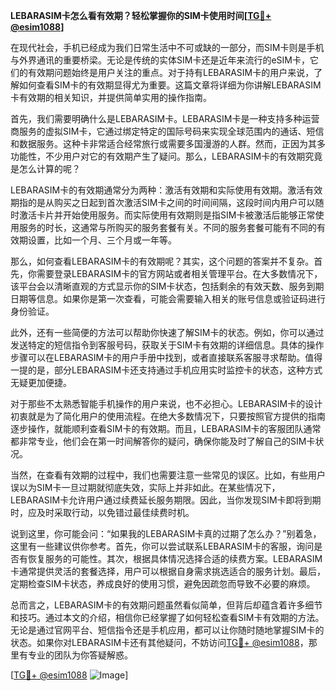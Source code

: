 **LEBARASIM卡怎么看有效期？轻松掌握你的SIM卡使用时间[[TG💪+ @esim1088](https://t.me/s/esim1088)]**

在现代社会，手机已经成为我们日常生活中不可或缺的一部分，而SIM卡则是手机与外界通讯的重要桥梁。无论是传统的实体SIM卡还是近年来流行的eSIM卡，它们的有效期问题始终是用户关注的重点。对于持有LEBARASIM卡的用户来说，了解如何查看SIM卡的有效期显得尤为重要。这篇文章将详细为你讲解LEBARASIM卡有效期的相关知识，并提供简单实用的操作指南。

首先，我们需要明确什么是LEBARASIM卡。LEBARASIM卡是一种支持多种运营商服务的虚拟SIM卡，它通过绑定特定的国际号码来实现全球范围内的通话、短信和数据服务。这种卡非常适合经常旅行或需要多国漫游的人群。然而，正因为其多功能性，不少用户对它的有效期产生了疑问。那么，LEBARASIM卡的有效期究竟是怎么计算的呢？

LEBARASIM卡的有效期通常分为两种：激活有效期和实际使用有效期。激活有效期指的是从购买之日起到首次激活SIM卡之间的时间间隔，这段时间内用户可以随时激活卡片并开始使用服务。而实际使用有效期则是指SIM卡被激活后能够正常使用服务的时长，这通常与所购买的服务套餐有关。不同的服务套餐可能有不同的有效期设置，比如一个月、三个月或一年等。

那么，如何查看LEBARASIM卡的有效期呢？其实，这个问题的答案并不复杂。首先，你需要登录LEBARASIM卡的官方网站或者相关管理平台。在大多数情况下，该平台会以清晰直观的方式显示你的SIM卡状态，包括剩余的有效天数、服务到期日期等信息。如果你是第一次查看，可能会需要输入相关的账号信息或验证码进行身份验证。

此外，还有一些简便的方法可以帮助你快速了解SIM卡的状态。例如，你可以通过发送特定的短信指令到客服号码，获取关于SIM卡有效期的详细信息。具体的操作步骤可以在LEBARASIM卡的用户手册中找到，或者直接联系客服寻求帮助。值得一提的是，部分LEBARASIM卡还支持通过手机应用实时监控卡的状态，这种方式无疑更加便捷。

对于那些不太熟悉智能手机操作的用户来说，也不必担心。LEBARASIM卡的设计初衷就是为了简化用户的使用流程。在绝大多数情况下，只要按照官方提供的指南逐步操作，就能顺利查看SIM卡的有效期。而且，LEBARASIM卡的客服团队通常都非常专业，他们会在第一时间解答你的疑问，确保你能及时了解自己的SIM卡状况。

当然，在查看有效期的过程中，我们也需要注意一些常见的误区。比如，有些用户误以为SIM卡一旦过期就彻底失效，实际上并非如此。在某些情况下，LEBARASIM卡允许用户通过续费延长服务期限。因此，当你发现SIM卡即将到期时，应及时采取行动，以免错过最佳续费时机。

说到这里，你可能会问：“如果我的LEBARASIM卡真的过期了怎么办？”别着急，这里有一些建议供你参考。首先，你可以尝试联系LEBARASIM卡的客服，询问是否有恢复服务的可能性。其次，根据具体情况选择合适的续费方案。LEBARASIM卡通常提供灵活的套餐选择，用户可以根据自身需求挑选适合的服务计划。最后，定期检查SIM卡状态，养成良好的使用习惯，避免因疏忽而导致不必要的麻烦。

总而言之，LEBARASIM卡的有效期问题虽然看似简单，但背后却蕴含着许多细节和技巧。通过本文的介绍，相信你已经掌握了如何轻松查看SIM卡有效期的方法。无论是通过官网平台、短信指令还是手机应用，都可以让你随时随地掌握SIM卡的状态。如果你对LEBARASIM卡还有其他疑问，不妨访问[TG💪+ @esim1088](https://t.me/s/esim1088)，那里有专业的团队为你答疑解惑。

[[TG💪+ @esim1088](https://t.me/s/esim1088) ![Image](https://i.postimg.cc/4NQfJmqS/Snipaste-2025-05-13-00-14-12.png)]